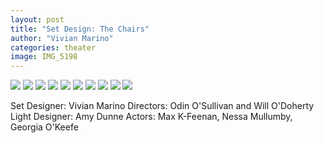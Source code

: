 ```yaml
---
layout: post
title: "Set Design: The Chairs"
author: "Vivian Marino"
categories: theater
image: IMG_5198
---
```


![](./assets/img/the_chairs/IMG_5186.jpg)
![](./assets/img/the_chairs/IMG_5187.jpg)
![](./assets/img/the_chairs/IMG_5188.jpg)
![](./assets/img/the_chairs/IMG_5189.jpg)
![](./assets/img/the_chairs/IMG_5190.jpg)
![](./assets/img/the_chairs/IMG_5192.jpg)
![](./assets/img/the_chairs/IMG_5193.jpg)
![](./assets/img/the_chairs/IMG_5196.jpg)
![](./assets/img/the_chairs/IMG_5197.jpg)
![](./assets/img/the_chairs/IMG_5198.jpg)

Set Designer: Vivian Marino
Directors: Odin O'Sullivan and Will O'Doherty
Light Designer: Amy Dunne
Actors: Max K-Feenan, Nessa Mullumby, Georgia O'Keefe

